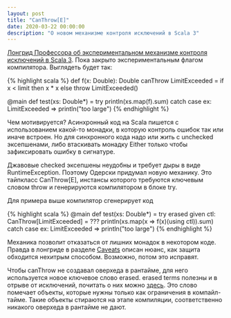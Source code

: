 ```yaml
---
layout: post
title: "CanThrow[E]"
date: 2020-03-22 00:00:00
description: "О новом механизме контроля исключений в Scala 3"
---
```


[Лонгрид Профессора об экспериментальном механизме контроля исключений в Scala 3](https://github.com/dotty-staging/dotty/blob/add-safe-throws-2/docs/docs/reference/experimental/canthrow.md). Пока закрыто экспериментальным флагом компилятора. Выглядеть будет так:

{% highlight scala %}
def f(x: Double): Double canThrow LimitExceeded =
  if x < limit then x * x else throw LimitExceeded()

@main def test(xs: Double*) =
  try println(xs.map(f).sum)
  catch case ex: LimitExceeded => println("too large")
{% endhighlight %}

Чем мотивируется? Асинхронный код на Scala пишется с использованием какой-то монадки, в которую контроль ошибок так или иначе встроен. Но для синхронного кода надо или жить с unchecked эксепшенами, либо втаскивать монадку Either только чтобы зафиксировать ошибку в сигнатуре.

Джавовые checked эксепшены неудобны и требует дыры в виде RuntimeException. Поэтому Одерски придумал новую механику. Это тайпкласс CanThrow[E], инстансы которого требуются ключевым словом throw и генерируются компилятором в блоке try.

Для примера выше компилятор сгенерирует код

{% highlight scala %}
@main def test(xs: Double*) =
  try
    erased given ctl: CanThrow[LimitExceeded] = ???
    println(xs.map(x => f(x)(using ctl)).sum)
  catch case ex: LimitExceeded => println("too large")
{% endhighlight %}

Механика позволит отказаться от лишних монадок в некотором коде. Правда в лонгриде в разделе [Caveats](https://github.com/dotty-staging/dotty/blob/add-safe-throws-2/docs/docs/reference/experimental/canthrow.md#caveats) описан нюанс, как защита обходится нехитрым способом. Возможно, потом это исправят.

Чтобы canThrow не создавал оверхеда в рантайме, для него используется новое ключевое слово erased. erased terms полезны и в отрыве от исключений, почитать о них можно [здесь](https://github.com/dotty-staging/dotty/blob/master/docs/docs/reference/metaprogramming/erased-terms.md). Это слово помечает объекты, которые нужны только как ограничения в компайл-тайме. Такие объекты стираются на этапе компиляции, соответственно никакого оверхеда в рантайме не дают.
